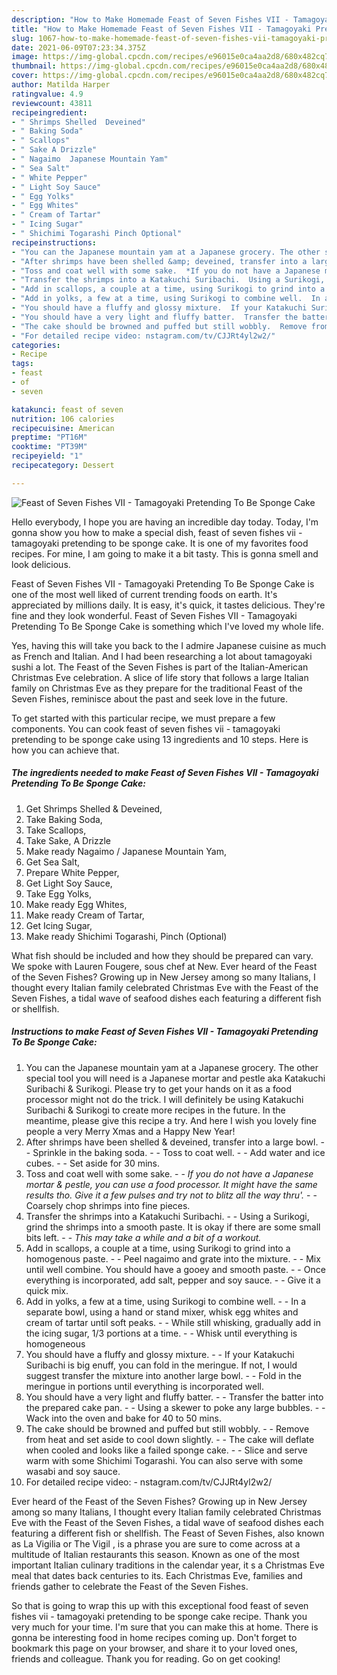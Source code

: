 ```yaml
---
description: "How to Make Homemade Feast of Seven Fishes VII - Tamagoyaki Pretending To Be Sponge Cake"
title: "How to Make Homemade Feast of Seven Fishes VII - Tamagoyaki Pretending To Be Sponge Cake"
slug: 1067-how-to-make-homemade-feast-of-seven-fishes-vii-tamagoyaki-pretending-to-be-sponge-cake
date: 2021-06-09T07:23:34.375Z
image: https://img-global.cpcdn.com/recipes/e96015e0ca4aa2d8/680x482cq70/feast-of-seven-fishes-vii-tamagoyaki-pretending-to-be-sponge-cake-recipe-main-photo.jpg
thumbnail: https://img-global.cpcdn.com/recipes/e96015e0ca4aa2d8/680x482cq70/feast-of-seven-fishes-vii-tamagoyaki-pretending-to-be-sponge-cake-recipe-main-photo.jpg
cover: https://img-global.cpcdn.com/recipes/e96015e0ca4aa2d8/680x482cq70/feast-of-seven-fishes-vii-tamagoyaki-pretending-to-be-sponge-cake-recipe-main-photo.jpg
author: Matilda Harper
ratingvalue: 4.9
reviewcount: 43811
recipeingredient:
- " Shrimps Shelled  Deveined"
- " Baking Soda"
- " Scallops"
- " Sake A Drizzle"
- " Nagaimo  Japanese Mountain Yam"
- " Sea Salt"
- " White Pepper"
- " Light Soy Sauce"
- " Egg Yolks"
- " Egg Whites"
- " Cream of Tartar"
- " Icing Sugar"
- " Shichimi Togarashi Pinch Optional"
recipeinstructions:
- "You can the Japanese mountain yam at a Japanese grocery. The other special tool you will need is a Japanese mortar and pestle aka Katakuchi Suribachi &amp; Surikogi. Please try to get your hands on it as a food processor might not do the trick. I will definitely be using Katakuchi Suribachi &amp; Surikogi to create more recipes in the future. In the meantime, please give this recipe a try. And here I wish you lovely fine people a very Merry Xmas and a Happy New Year!"
- "After shrimps have been shelled &amp; deveined, transfer into a large bowl.  Sprinkle in the baking soda.  Toss to coat well.  Add water and ice cubes.  Set aside for 30 mins."
- "Toss and coat well with some sake.  *If you do not have a Japanese mortar &amp; pestle, you can use a food processor. It might have the same results tho. Give it a few pulses and try not to blitz all the way thru&#39;.*  Coarsely chop shrimps into fine pieces."
- "Transfer the shrimps into a Katakuchi Suribachi.  Using a Surikogi, grind the shrimps into a smooth paste. It is okay if there are some small bits left.  *This may take a while and a bit of a workout.*"
- "Add in scallops, a couple at a time, using Surikogi to grind into a homogenous paste.  Peel nagaimo and grate into the mixture.  Mix until well combine. You should have a gooey and smooth paste.  Once everything is incorporated, add salt, pepper and soy sauce.  Give it a quick mix."
- "Add in yolks, a few at a time, using Surikogi to combine well.  In a separate bowl, using a hand or stand mixer, whisk egg whites and cream of tartar until soft peaks.  While still whisking, gradually add in the icing sugar, 1/3 portions at a time.  Whisk until everything is homogeneous"
- "You should have a fluffy and glossy mixture.  If your Katakuchi Suribachi is big enuff, you can fold in the meringue. If not, I would suggest transfer the mixture into another large bowl.  Fold in the meringue in portions until everything is incorporated well."
- "You should have a very light and fluffy batter.  Transfer the batter into the prepared cake pan.  Using a skewer to poke any large bubbles.  Wack into the oven and bake for 40 to 50 mins."
- "The cake should be browned and puffed but still wobbly.  Remove from heat and set aside to cool down slightly.  The cake will deflate when cooled and looks like a failed sponge cake.  Slice and serve warm with some Shichimi Togarashi. You can also serve with some wasabi and soy sauce."
- "For detailed recipe video: nstagram.com/tv/CJJRt4yl2w2/"
categories:
- Recipe
tags:
- feast
- of
- seven

katakunci: feast of seven 
nutrition: 106 calories
recipecuisine: American
preptime: "PT16M"
cooktime: "PT39M"
recipeyield: "1"
recipecategory: Dessert

---
```



![Feast of Seven Fishes VII - Tamagoyaki Pretending To Be Sponge Cake](https://img-global.cpcdn.com/recipes/e96015e0ca4aa2d8/680x482cq70/feast-of-seven-fishes-vii-tamagoyaki-pretending-to-be-sponge-cake-recipe-main-photo.jpg)

Hello everybody, I hope you are having an incredible day today. Today, I'm gonna show you how to make a special dish, feast of seven fishes vii - tamagoyaki pretending to be sponge cake. It is one of my favorites food recipes. For mine, I am going to make it a bit tasty. This is gonna smell and look delicious.

Feast of Seven Fishes VII - Tamagoyaki Pretending To Be Sponge Cake is one of the most well liked of current trending foods on earth. It's appreciated by millions daily. It is easy, it's quick, it tastes delicious. They're fine and they look wonderful. Feast of Seven Fishes VII - Tamagoyaki Pretending To Be Sponge Cake is something which I've loved my whole life.

Yes, having this will take you back to the I admire Japanese cuisine as much as French and Italian. And I had been researching a lot about tamagoyaki sushi a lot. The Feast of the Seven Fishes is part of the Italian-American Christmas Eve celebration. A slice of life story that follows a large Italian family on Christmas Eve as they prepare for the traditional Feast of the Seven Fishes, reminisce about the past and seek love in the future.


To get started with this particular recipe, we must prepare a few components. You can cook feast of seven fishes vii - tamagoyaki pretending to be sponge cake using 13 ingredients and 10 steps. Here is how you can achieve that.

<!--inarticleads1-->

##### The ingredients needed to make Feast of Seven Fishes VII - Tamagoyaki Pretending To Be Sponge Cake:

1. Get  Shrimps Shelled &amp; Deveined,
1. Take  Baking Soda,
1. Take  Scallops,
1. Take  Sake, A Drizzle
1. Make ready  Nagaimo / Japanese Mountain Yam,
1. Get  Sea Salt,
1. Prepare  White Pepper,
1. Get  Light Soy Sauce,
1. Take  Egg Yolks,
1. Make ready  Egg Whites,
1. Make ready  Cream of Tartar,
1. Get  Icing Sugar,
1. Make ready  Shichimi Togarashi, Pinch (Optional)


What fish should be included and how they should be prepared can vary. We spoke with Lauren Fougere, sous chef at New. Ever heard of the Feast of the Seven Fishes? Growing up in New Jersey among so many Italians, I thought every Italian family celebrated Christmas Eve with the Feast of the Seven Fishes, a tidal wave of seafood dishes each featuring a different fish or shellfish. 

<!--inarticleads2-->

##### Instructions to make Feast of Seven Fishes VII - Tamagoyaki Pretending To Be Sponge Cake:

1. You can the Japanese mountain yam at a Japanese grocery. The other special tool you will need is a Japanese mortar and pestle aka Katakuchi Suribachi &amp; Surikogi. Please try to get your hands on it as a food processor might not do the trick. I will definitely be using Katakuchi Suribachi &amp; Surikogi to create more recipes in the future. In the meantime, please give this recipe a try. And here I wish you lovely fine people a very Merry Xmas and a Happy New Year!
1. After shrimps have been shelled &amp; deveined, transfer into a large bowl. -  - Sprinkle in the baking soda. -  - Toss to coat well. -  - Add water and ice cubes. -  - Set aside for 30 mins.
1. Toss and coat well with some sake. -  - *If you do not have a Japanese mortar &amp; pestle, you can use a food processor. It might have the same results tho. Give it a few pulses and try not to blitz all the way thru&#39;.* -  - Coarsely chop shrimps into fine pieces.
1. Transfer the shrimps into a Katakuchi Suribachi. -  - Using a Surikogi, grind the shrimps into a smooth paste. It is okay if there are some small bits left. -  - *This may take a while and a bit of a workout.*
1. Add in scallops, a couple at a time, using Surikogi to grind into a homogenous paste. -  - Peel nagaimo and grate into the mixture. -  - Mix until well combine. You should have a gooey and smooth paste. -  - Once everything is incorporated, add salt, pepper and soy sauce. -  - Give it a quick mix.
1. Add in yolks, a few at a time, using Surikogi to combine well. -  - In a separate bowl, using a hand or stand mixer, whisk egg whites and cream of tartar until soft peaks. -  - While still whisking, gradually add in the icing sugar, 1/3 portions at a time. -  - Whisk until everything is homogeneous
1. You should have a fluffy and glossy mixture. -  - If your Katakuchi Suribachi is big enuff, you can fold in the meringue. If not, I would suggest transfer the mixture into another large bowl. -  - Fold in the meringue in portions until everything is incorporated well.
1. You should have a very light and fluffy batter. -  - Transfer the batter into the prepared cake pan. -  - Using a skewer to poke any large bubbles. -  - Wack into the oven and bake for 40 to 50 mins.
1. The cake should be browned and puffed but still wobbly. -  - Remove from heat and set aside to cool down slightly. -  - The cake will deflate when cooled and looks like a failed sponge cake. -  - Slice and serve warm with some Shichimi Togarashi. You can also serve with some wasabi and soy sauce.
1. For detailed recipe video: - nstagram.com/tv/CJJRt4yl2w2/


Ever heard of the Feast of the Seven Fishes? Growing up in New Jersey among so many Italians, I thought every Italian family celebrated Christmas Eve with the Feast of the Seven Fishes, a tidal wave of seafood dishes each featuring a different fish or shellfish. The Feast of Seven Fishes, also known as La Vigilia or The Vigil , is a phrase you are sure to come across at a multitude of Italian restaurants this season. Known as one of the most important Italian culinary traditions in the calendar year, it s a Christmas Eve meal that dates back centuries to its. Each Christmas Eve, families and friends gather to celebrate the Feast of the Seven Fishes. 

So that is going to wrap this up with this exceptional food feast of seven fishes vii - tamagoyaki pretending to be sponge cake recipe. Thank you very much for your time. I'm sure that you can make this at home. There is gonna be interesting food in home recipes coming up. Don't forget to bookmark this page on your browser, and share it to your loved ones, friends and colleague. Thank you for reading. Go on get cooking!

